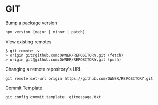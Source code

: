 # GIT

Bump a package version

```shell
npm version [major | minor | patch]
```

View existing remotes

```shell
$ git remote -v
> origin git@github.com:OWNER/REPOSITORY.git (fetch)
> origin git@github.com:OWNER/REPOSITORY.git (push)
```

Changing a remote repository's URL

```shell
git remote set-url origin https://github.com/OWNER/REPOSITORY.git
```

Commit Template

```shell
git config commit.template .gitmessage.txt
```

